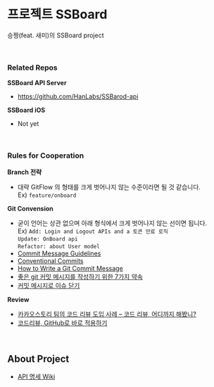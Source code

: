 # 프로젝트 SSBoard 

승짱(feat. 새미)의 SSBoard project

<br>

### Related Repos

**SSBoard API Server**
* https://github.com/HanLabs/SSBarod-api

**SSBoard iOS**
* Not yet

<br>

### Rules for Cooperation

**Branch 전략**
* 대략 GitFlow 의 형태를 크게 벗어나지 않는 수준이라면 될 것 같습니다.<br>
Ex) `feature/onboard`

**Git Convension**
* 굳이 언어는 상관 없으며 아래 형식에서 크게 벗어나지 않는 선이면 됩니다.<br>
Ex) `Add: Login and Logout APIs and a 토큰 만료 로직`<br>
`Update: OnBoard api`<br>
`Refactor: about User model`<br>
* [Commit Message Guidelines](https://gist.github.com/robertpainsi/b632364184e70900af4ab688decf6f53)
* [Conventional Commits](https://www.conventionalcommits.org/en/v1.0.0-beta.3/#summary)
* [How to Write a Git Commit Message](https://chris.beams.io/posts/git-commit/)
* [좋은 git 커밋 메시지를 작성하기 위한 7가지 약속](https://meetup.toast.com/posts/106)
* [커밋 메시지로 이슈 닫기](http://minsone.github.io/git/github-commits-closing-issues-via-commit-messages)

**Review**
* [카카오스토리 팀의 코드 리뷰 도입 사례 – 코드 리뷰, 어디까지 해봤니?](https://tech.kakao.com/2016/02/04/code-review/)
* [코드리뷰, GitHub로 바로 적용하기](https://academy.realm.io/kr/posts/codereview-howto/)

<br>

## About Project
* [API 명세 Wiki](https://github.com/HanLabs/SSBoard-project/wiki/API-명세)
